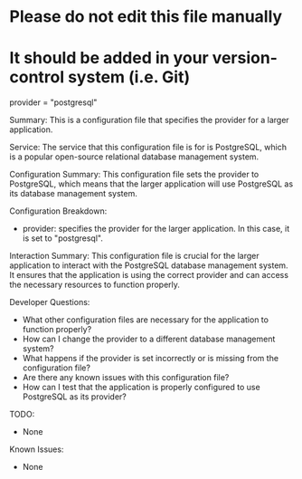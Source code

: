 # Please do not edit this file manually
# It should be added in your version-control system (i.e. Git)
provider = "postgresql"

Summary:
This is a configuration file that specifies the provider for a larger application. 

Service:
The service that this configuration file is for is PostgreSQL, which is a popular open-source relational database management system.

Configuration Summary:
This configuration file sets the provider to PostgreSQL, which means that the larger application will use PostgreSQL as its database management system.

Configuration Breakdown:
- provider: specifies the provider for the larger application. In this case, it is set to "postgresql".

Interaction Summary:
This configuration file is crucial for the larger application to interact with the PostgreSQL database management system. It ensures that the application is using the correct provider and can access the necessary resources to function properly.

Developer Questions:
- What other configuration files are necessary for the application to function properly?
- How can I change the provider to a different database management system?
- What happens if the provider is set incorrectly or is missing from the configuration file?
- Are there any known issues with this configuration file?
- How can I test that the application is properly configured to use PostgreSQL as its provider? 

TODO:
- None

Known Issues:
- None